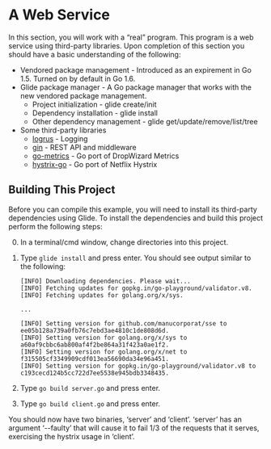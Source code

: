 # A Web Service
In this section, you will work with a “real” program. This program is a web service using third-party libraries. Upon completion of this section you should have a basic understanding of the following:

* Vendored package management - Introduced as an expirement in Go 1.5. Turned on by default in Go 1.6.
* Glide package manager - A Go package manager that works with the new vendored package management.
  * Project initialization - glide create/init
  * Dependency installation - glide install
  * Other dependency management - glide get/update/remove/list/tree
* Some third-party libraries
  * [logrus](https://github.com/Sirupsen/logrus) - Logging
  * [gin](https://github.com/gin-gonic/gin) - REST API and middleware
  * [go-metrics](https://github.com/rcrowley/go-metrics) - Go port of DropWizard Metrics
  * [hystrix-go](https://github.com/afex/hystrix-go) - Go port of Netflix Hystrix

## Building This Project

Before you can compile this example, you will need to install its third-party dependencies using Glide. To install the dependencies and build this project perform the following steps:

0. In a terminal/cmd window, change directories into this project.
0. Type `glide install` and press enter. You should see output similar to the following:

   ```
   [INFO] Downloading dependencies. Please wait...
   [INFO] Fetching updates for gopkg.in/go-playground/validator.v8.
   [INFO] Fetching updates for golang.org/x/sys.

   ...

   [INFO] Setting version for github.com/manucorporat/sse to ee05b128a739a0fb76c7ebd3ae4810c1de808d6d.
   [INFO] Setting version for golang.org/x/sys to a60af9cbbc6ab800af4f2be864a31f423a0ae1f2.
   [INFO] Setting version for golang.org/x/net to f315505cf3349909cdf013ea56690da34e96a451.
   [INFO] Setting version for gopkg.in/go-playground/validator.v8 to c193cecd124b5cc722d7ee5538e945bdb3348435.
   ```

0. Type `go build server.go` and press enter.
0. Type `go build client.go` and press enter.

You should now have two binaries, ‘server’ and ‘client’. ‘server’ has an argument ‘--faulty’ that will cause it to fail 1/3 of the requests that it serves, exercising the hystrix usage in ‘client’.
